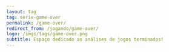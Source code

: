```yaml
---
layout: tag
tag: serie-game-over
permalink: /game-over/
redirect_from: /jogando/game-over/
logo: /imgs/tags/game-over.png
subtitle: Espaço dedicado as análises de jogos terminados!
---
```

